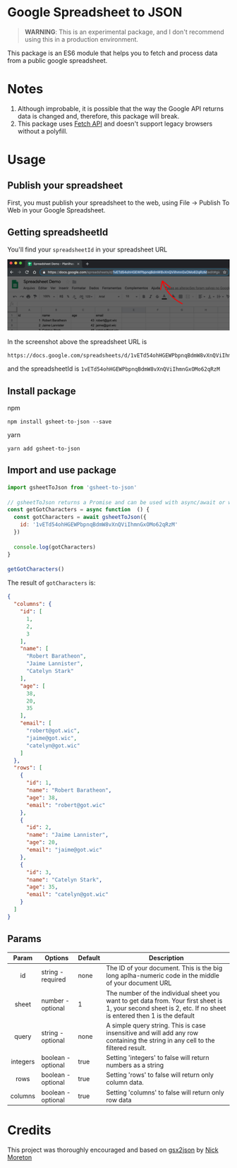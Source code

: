 # Google Spreadsheet to JSON
> **WARNING**: This is an experimental package, and I don't recommend using this in a production environment.

This package is an ES6 module that helps you to fetch and process data from a public google spreadsheet.

# Notes
1. Although improbable, it is possible that the way the Google API returns data is changed and, therefore, this package will break.
2. This package uses [Fetch API](https://developer.mozilla.org/en-US/docs/Web/API/Fetch_API) and doesn't support legacy browsers without a polyfill.

# Usage

## Publish your spreadsheet
First, you must publish your spreadsheet to the web, using File -> Publish To Web in your Google Spreadsheet.

## Getting spreadsheetId
You'll find your `spreadsheetId` in your spreadsheet URL

![Spreadsheet screenshot with spreadsheet id highlighted](./spreadsheet-id.jpg)

In the screenshot above the spreadsheet URL is
```
https://docs.google.com/spreadsheets/d/1vETd54ohHGEWPbpnqBdmW8vXnQViIhmnGxOMo62qRzM/edit#gid=0
```

and the spreadsheetId is `1vETd54ohHGEWPbpnqBdmW8vXnQViIhmnGxOMo62qRzM`

## Install package
npm
```shell
npm install gsheet-to-json --save
```

yarn
```shell
yarn add gsheet-to-json
```

## Import and use package
```js
import gsheetToJson from 'gsheet-to-json'

// gsheetToJson returns a Promise and can be used with async/await or with then/catch callbacks
const getGotCharacters = async function  () {
  const gotCharacters = await gsheetToJson({
    id: '1vETd54ohHGEWPbpnqBdmW8vXnQViIhmnGxOMo62qRzM'
  })

  console.log(gotCharacters)
}

getGotCharacters()
```

The result of `gotCharacters` is:
```json
{
  "columns": {
    "id": [
      1,
      2,
      3
    ],
    "name": [
      "Robert Baratheon",
      "Jaime Lannister",
      "Catelyn Stark"
    ],
    "age": [
      38,
      20,
      35
    ],
    "email": [
      "robert@got.wic",
      "jaime@got.wic",
      "catelyn@got.wic"
    ]
  },
  "rows": [
    {
      "id": 1,
      "name": "Robert Baratheon",
      "age": 38,
      "email": "robert@got.wic"
    },
    {
      "id": 2,
      "name": "Jaime Lannister",
      "age": 20,
      "email": "jaime@got.wic"
    },
    {
      "id": 3,
      "name": "Catelyn Stark",
      "age": 35,
      "email": "catelyn@got.wic"
    }
  ]
}
```

## Params

|   Param  | Options            | Default | Description                                                                                                                                                    |
|:--------:|--------------------|---------|----------------------------------------------------------------------------------------------------------------------------------------------------------------|
| id       | string - required  | none    | The ID of your document. This is the big long aplha-numeric code in the middle of your document URL                                                            |
| sheet    | number - optional  | 1       | The number of the individual sheet you want to get data from. Your first sheet is 1, your second sheet is 2, etc. If no sheet is entered then 1 is the default |
| query    | string - optional  | none    | A simple query string. This is case insensitive and will add any row containing the string in any cell to the filtered result.                                 |
| integers | boolean - optional | true    | Setting 'integers' to false will return numbers as a string                                                                                                    |
| rows     | boolean - optional | true    | Setting 'rows' to false will return only column data.                                                                                                          |
| columns  | boolean - optional | true    | Setting 'columns' to false will return only row data                                                           

# Credits
This project was thoroughly encouraged and based on [gsx2json](https://github.com/55sketch/gsx2json) by [Nick Moreton](https://github.com/55sketch)
